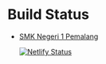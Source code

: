 # Build Status

- [SMK Negeri 1 Pemalang](https://smkn1pml.sch.id/)
  
  [![Netlify Status](https://api.netlify.com/api/v1/badges/aded0d78-897b-482f-820a-56fdae3d6960/deploy-status)](https://app.netlify.com/sites/smkn1pml/deploys)
